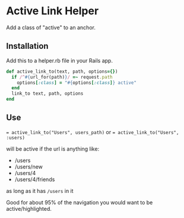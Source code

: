 # Active Link Helper

Add a class of "active" to an anchor.

## Installation
Add this to a helper.rb file in your Rails app.

```ruby
def active_link_to(text, path, options={})
  if /^#{url_for(path)}/ =~ request.path
    options[:class] = "#{options[:class]} active"
  end
  link_to text, path, options
end
```

## Use

 `= active_link_to("Users", users_path)`
or
 `= active_link_to("Users", :users)`

will be active if the url is anything like: 
- /users
- /users/new
- /users/4
- /users/4/friends

as long as it has `/users` in it

Good for about 95% of the navigation you would want to be active/highlighted.
